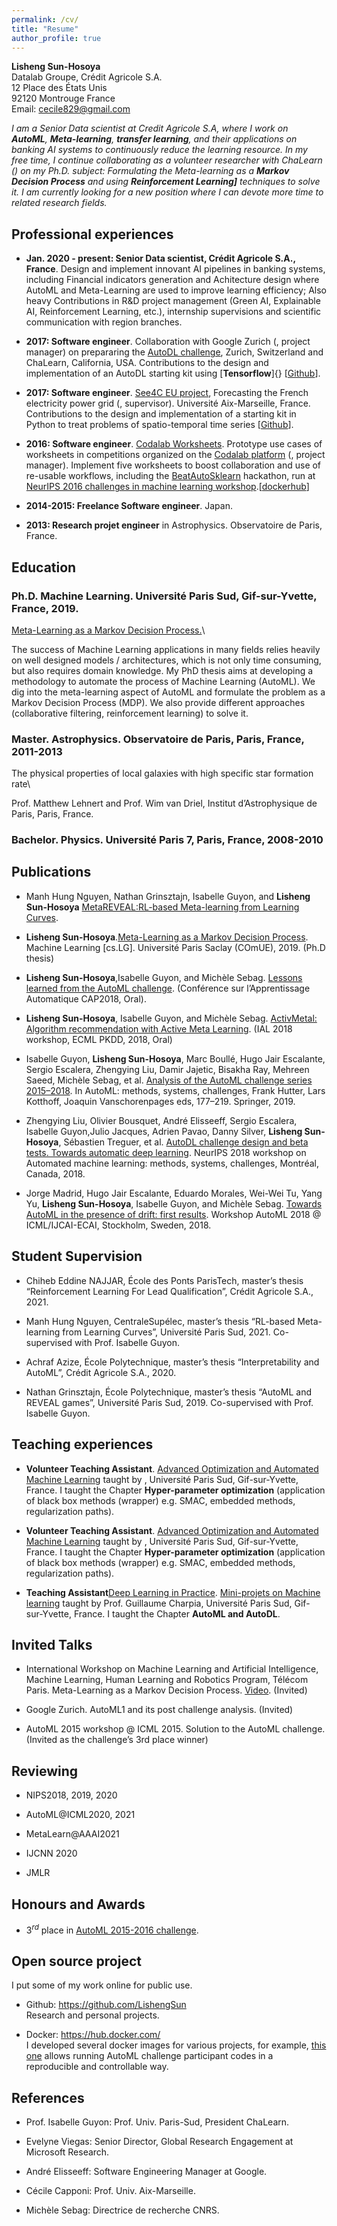 ```yaml
---
permalink: /cv/
title: "Resume"
author_profile: true
---
```


**Lisheng Sun-Hosoya**\
Datalab Groupe, Crédit Agricole S.A.\
12 Place des États Unis\
92120 Montrouge France\
Email: [cecile829@gmail.com](cecile829@gmail.com)

*I am a Senior Data scientist at Credit Agricole S.A, where I work on
**AutoML**, **Meta-learning**, **transfer
learning**, and their applications on banking AI systems to
continuously reduce the learning resource. In my free time, I continue
collaborating as a volunteer researcher with ChaLearn () on my Ph.D.
subject: Formulating the Meta-learning as a **Markov Decision
Process** and using **Reinforcement Learning]** techniques
to solve it. I am currently looking for a new position where I can
devote more time to related research fields.*

Professional experiences 
------------------------

-   **Jan. 2020 - present: Senior Data scientist, Crédit Agricole S.A., France**. Design
    and implement innovant AI pipelines in banking systems, including
    Financial indicators generation and Achitecture design where AutoML
    and Meta-Learning are used to improve learning efficiency; Also
    heavy Contributions in R&D project management (Green AI, Explainable
    AI, Reinforcement Learning, etc.), internship supervisions and
    scientific communication with region branches.

-   **2017: Software engineer**. Collaboration with Google Zurich (,
    project manager) on prepararing the [AutoDL
    challenge](https://autodl.chalearn.org/), Zurich, Switzerland and
    ChaLearn, California, USA. Contributions to the design and
    implementation of an AutoDL starting kit using [**Tensorflow**]{}
    \[[Github](https://github.com/zhengying-liu/autodl_starting_kit_stable)\].

-   **2017: Software engineer**. [See4C EU
    project](https://euroalert.net/call/3683/horizon-prize-big-data-technologies),
    Forecasting the French electricity power grid (, supervisor).
    Université Aix-Marseille, France. Contributions to the design and
    implementation of a starting kit in Python to treat problems of
    spatio-temporal time series
    \[[Github](https://github.com/LishengSun/zSee4C_starting_kit_Lisheng)\].

-   **2016: Software engineer**. [Codalab
    Worksheets](https://worksheets.codalab.org). Prototype use cases of
    worksheets in competitions organized on the [Codalab
    platform](http://codalab.org) (, project manager). Implement five
    worksheets to boost collaboration and use of re-usable workflows,
    including the
    [BeatAutoSklearn](https://worksheets.codalab.org/worksheets/0x18a13ee4b0db4e098679f390bbd97fb2)
    hackathon, run at [NeurIPS 2016 challenges in machine learning
    workshop](http://ciml.chalearn.org/ciml2016).\[[dockerhub](https://cloud.docker.com/u/lisesun/repository/docker/lisesun/codalab_all_my_worksheets)\]

-   **2014-2015: Freelance Software engineer**. Japan.

-   **2013: Research projet engineer** in Astrophysics. Observatoire de
    Paris, France.

Education
---------

### Ph.D. Machine Learning. Université Paris Sud, Gif-sur-Yvette, France, 2019. 

[Meta-Learning as a Markov Decision Process.](https://hal.archives-ouvertes.fr/tel-02422144v2/document)\

The success of Machine Learning applications in many fields relies
heavily on well designed models / architectures, which is not only time
consuming, but also requires domain knowledge. My PhD thesis aims at
developing a methodology to automate the process of Machine Learning
(AutoML). We dig into the meta-learning aspect of AutoML and formulate
the problem as a Markov Decision Process (MDP). We also provide
different approaches (collaborative filtering, reinforcement learning)
to solve it.

### Master. Astrophysics. Observatoire de Paris, Paris, France, 2011-2013 

The physical properties of local galaxies with high specific star formation rate\

Prof. Matthew Lehnert and Prof. Wim van Driel, Institut d’Astrophysique de Paris, Paris, France.

### Bachelor. Physics. Université Paris 7, Paris, France, 2008-2010 

Publications 
------------

-   Manh Hung Nguyen, Nathan Grinsztajn, Isabelle Guyon, and **Lisheng Sun-Hosoya**
    [MetaREVEAL:RL-based Meta-learning from Learning
    Curves](https://www.activeml.net/ial2021/pdf/ialatecml_paper1.pdf).

-   **Lisheng Sun-Hosoya**.[Meta-Learning as a Markov Decision
    Process](https://hal.archives-ouvertes.fr/tel-02422144v2/document).
    Machine Learning \[cs.LG\]. Université Paris Saclay (COmUE), 2019.
    (Ph.D thesis)

-   **Lisheng Sun-Hosoya**,Isabelle Guyon, and Michèle Sebag. [Lessons learned from the
    AutoML
    challenge](https://hal.inria.fr/hal-01811454/file/lessons-learned-automl.pdf).
    (Conférence sur l’Apprentissage Automatique CAP2018, Oral).

-   **Lisheng Sun-Hosoya**, Isabelle Guyon, and Michèle Sebag. [ActivMetal: Algorithm
    recommendation with Active Meta
    Learning](https://hal.archives-ouvertes.fr/hal-01931262/document).
    (IAL 2018 workshop, ECML PKDD, 2018, Oral)

-   Isabelle Guyon, **Lisheng Sun-Hosoya**, Marc Boullé, Hugo Jair Escalante, Sergio Escalera,
    Zhengying Liu, Damir Jajetic, Bisakha Ray, Mehreen Saeed, Michèle
    Sebag, et al. [Analysis of the AutoML challenge series
    2015–2018](https://www.automl.org/wp-content/uploads/2019/05/AutoML_Book_Chapter10.pdf).
    In AutoML: methods, systems, challenges, Frank Hutter, Lars
    Kotthoff, Joaquin Vanschorenpages eds, 177–219. Springer, 2019.

-   Zhengying Liu, Olivier Bousquet, André Elisseeff, Sergio Escalera,
    Isabelle Guyon,Julio Jacques, Adrien Pavao, Danny Silver, **Lisheng Sun-Hosoya**,
    Sébastien Treguer, et al. [AutoDL challenge design and beta tests.
    Towards automatic deep
    learning](http://metalearning.ml/2018/papers/metalearn2018_paper43.pdf).
    NeurIPS 2018 workshop on Automated machine learning: methods,
    systems, challenges, Montréal, Canada, 2018.

-   Jorge Madrid, Hugo Jair Escalante, Eduardo Morales, Wei-Wei Tu, Yang
    Yu, **Lisheng Sun-Hosoya**, Isabelle Guyon, and Michèle Sebag. [Towards AutoML in the
    presence of drift: first
    results](https://hal.inria.fr/hal-01966962/document). Workshop
    AutoML 2018 @ ICML/IJCAI-ECAI, Stockholm, Sweden, 2018.

Student Supervision
-------------------

-   Chiheb Eddine NAJJAR, École des Ponts ParisTech, master’s thesis
    “Reinforcement Learning For Lead Qualification”, Crédit Agricole
    S.A., 2021.

-   Manh Hung Nguyen, CentraleSupélec, master’s thesis “RL-based
    Meta-learning from Learning Curves”, Université Paris Sud, 2021.
    Co-supervised with Prof. Isabelle Guyon.

-   Achraf Azize, École Polytechnique, master’s thesis “Interpretability
    and AutoML”, Crédit Agricole S.A., 2020.

-   Nathan Grinsztajn, École Polytechnique, master’s thesis “AutoML and
    REVEAL games”, Université Paris Sud, 2019. Co-supervised with Prof.
    Isabelle Guyon.

Teaching experiences
--------------------

-   **Volunteer Teaching Assistant**. [Advanced Optimization and
    Automated Machine
    Learning](https://guyon.chalearn.org/teaching/m2-ai-opt-7) taught by
    , Université Paris Sud, Gif-sur-Yvette, France. I taught the Chapter
    **Hyper-parameter optimization** (application of black box
    methods (wrapper) e.g. SMAC, embedded methods, regularization
    paths).

-   **Volunteer Teaching Assistant**. [Advanced Optimization and
    Automated Machine
    Learning](https://guyon.chalearn.org/teaching/m2-ai-opt-7) taught by
    , Université Paris Sud, Gif-sur-Yvette, France. I taught the Chapter
    **Hyper-parameter optimization** (application of black box
    methods (wrapper) e.g. SMAC, embedded methods, regularization
    paths).

-   **Teaching Assistant**[Deep Learning in
    Practice](https://www.lri.fr/~gcharpia/deeppractice/). [Mini-projets
    on Machine learning](http://saclay.chalearn.org/) taught by Prof.
    Guillaume Charpia, Université Paris Sud, Gif-sur-Yvette, France. I
    taught the Chapter **AutoML and AutoDL**.

Invited Talks
-------------

-   International Workshop on Machine Learning and Artificial
    Intelligence, Machine Learning, Human Learning and Robotics Program,
    Télécom Paris. Meta-Learning as a Markov Decision Process.
    [Video](https://www.youtube.com/watch?v=EP3Nt-q2h8Q). (Invited)

-   Google Zurich. AutoML1 and its post challenge analysis. (Invited)

-   AutoML 2015 workshop @ ICML 2015. Solution to the AutoML challenge.
    (Invited as the challenge’s 3rd place winner)

Reviewing
---------

-   NIPS2018, 2019, 2020

-   AutoML@ICML2020, 2021

-   MetaLearn@AAAI2021

-   IJCNN 2020

-   JMLR

Honours and Awards
------------------

-   $3^{rd}$ place in [AutoML 2015-2016
    challenge](http://automl.chalearn.org/).

Open source project
-------------------

I put some of my work online for public use.

-   Github: <https://github.com/LishengSun>\
    Research and personal projects.

-   Docker: <https://hub.docker.com/>\
    I developed several docker images for various projects, for example,
    [this one](https://hub.docker.com/r/lisesun/codalab_automl2016/)
    allows running AutoML challenge participant codes in a reproducible
    and controllable way.

References
-------------------

-   Prof. Isabelle Guyon: Prof. Univ. Paris-Sud, President ChaLearn.

-   Evelyne Viegas: Senior Director, Global Research Engagement at Microsoft
    Research.

-   André Elisseeff: Software Engineering Manager at Google.

-   Cécile Capponi: Prof. Univ. Aix-Marseille.

-   Michèle Sebag: Directrice de recherche CNRS.


